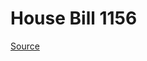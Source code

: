 # House Bill 1156

[Source](http://lawfilesext.leg.wa.gov/biennium/2023-24/Pdf/Bills/House%20Bills/1156.pdf)